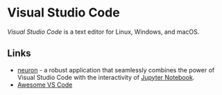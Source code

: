 # Visual Studio Code

<dfn>Visual Studio Code</dfn> is a text editor for Linux, Windows, and macOS.

## Links

-   [neuron](https://github.com/lorenzo2897/vscode-ipe) - a robust application that seamlessly combines the power of Visual Studio Code with the interactivity of [Jupyter Notebook](https://github.com/myles/wiki/tree/f372daac5c55e94c0709618731da62eceb4e6a76/programming/jupyter-notebook.md).
-   [Awesome VS Code](https://github.com/viatsko/awesome-vscode)
